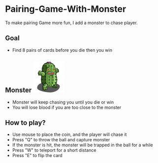 # Pairing-Game-With-Monster
To make pairing Game more fun, I add a monster to chase player.

## Goal
* Find 8 pairs of cards before you die then you win

## Monster  ![alt text](https://github.com/garyteng/Pairing-Game-With-Monster/blob/master/resources/monster.png)
* Monster will keep chasing you until you die or win
* You will lose blood if you are too close to the monster

## How to play?
* Use mouse to place the coin, and the player will chase it
* Press "Q" to throw the ball and capture monster
* If the monster is hit, the monster will be trapped in the ball for a while
* Press "W" to teleport for a short distance
* Press "E" to flip the card

